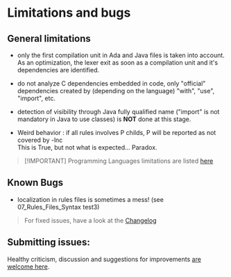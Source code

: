 # Limitations and bugs

## General limitations

- only the first compilation unit in Ada and Java files is taken into account.
  As an optimization, the lexer exit as soon as a compilation unit and
  it's dependencies are identified.

- do not analyze C dependencies embedded in code, only "official" dependencies
  created by (depending on the language) "with", "use", "import", etc.

- detection of visibility through Java fully qualified name ("import"
  is not mandatory in Java to use classes) is **NOT** done at this stage.

- Weird behavior : if all rules involves P childs, P will be reported as not covered by -lnc   
  This is True, but not what is expected... Paradox.

> [!IMPORTANT] Programming Languages limitations are listed [here](languages_concepts.md#limitations-overview) 


## Known Bugs

- localization in rules files is sometimes a mess! (see 07_Rules_Files_Syntax test3)

 
> For fixed issues, have a look at the [Changelog](changelog.md)

## Submitting issues:

Healthy criticism, discussion and suggestions for improvements [are welcome here](https://github.com/LionelDraghi/ArchiCheck/issues/new).

